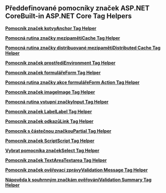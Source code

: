## <a name="built-in-aspnet-core-tag-helpers"></a><span data-ttu-id="a31d3-101">Předdefinované pomocníky značek ASP.NET Core</span><span class="sxs-lookup"><span data-stu-id="a31d3-101">Built-in ASP.NET Core Tag Helpers</span></span>

<span data-ttu-id="a31d3-102">**[Pomocník značek kotvy](xref:mvc/views/tag-helpers/builtin-th/anchor-tag-helper)**</span><span class="sxs-lookup"><span data-stu-id="a31d3-102">**[Anchor Tag Helper](xref:mvc/views/tag-helpers/builtin-th/anchor-tag-helper)**</span></span>

<span data-ttu-id="a31d3-103">**[Pomocná rutina značky mezipaměti](xref:mvc/views/tag-helpers/builtin-th/cache-tag-helper)**</span><span class="sxs-lookup"><span data-stu-id="a31d3-103">**[Cache Tag Helper](xref:mvc/views/tag-helpers/builtin-th/cache-tag-helper)**</span></span>

<span data-ttu-id="a31d3-104">**[Pomocná rutina značky distribuované mezipaměti](xref:mvc/views/tag-helpers/builtin-th/distributed-cache-tag-helper)**</span><span class="sxs-lookup"><span data-stu-id="a31d3-104">**[Distributed Cache Tag Helper](xref:mvc/views/tag-helpers/builtin-th/distributed-cache-tag-helper)**</span></span>

<span data-ttu-id="a31d3-105">**[Pomocník značek prostředí](xref:mvc/views/tag-helpers/builtin-th/environment-tag-helper)**</span><span class="sxs-lookup"><span data-stu-id="a31d3-105">**[Environment Tag Helper](xref:mvc/views/tag-helpers/builtin-th/environment-tag-helper)**</span></span>

<span data-ttu-id="a31d3-106">**[Pomocník značek formuláře](xref:mvc/views/working-with-forms#the-form-tag-helper)**</span><span class="sxs-lookup"><span data-stu-id="a31d3-106">**[Form Tag Helper](xref:mvc/views/working-with-forms#the-form-tag-helper)**</span></span>

<span data-ttu-id="a31d3-107">**[Pomocná rutina značky akce formuláře](xref:mvc/views/working-with-forms#the-form-action-tag-helper)**</span><span class="sxs-lookup"><span data-stu-id="a31d3-107">**[Form Action Tag Helper](xref:mvc/views/working-with-forms#the-form-action-tag-helper)**</span></span>

<span data-ttu-id="a31d3-108">**[Pomocník značek image](xref:mvc/views/tag-helpers/builtin-th/image-tag-helper)**</span><span class="sxs-lookup"><span data-stu-id="a31d3-108">**[Image Tag Helper](xref:mvc/views/tag-helpers/builtin-th/image-tag-helper)**</span></span>

<span data-ttu-id="a31d3-109">**[Pomocná rutina vstupní značky](xref:mvc/views/working-with-forms#the-input-tag-helper)**</span><span class="sxs-lookup"><span data-stu-id="a31d3-109">**[Input Tag Helper](xref:mvc/views/working-with-forms#the-input-tag-helper)**</span></span>

<span data-ttu-id="a31d3-110">**[Pomocník značek Label](xref:mvc/views/working-with-forms#the-label-tag-helper)**</span><span class="sxs-lookup"><span data-stu-id="a31d3-110">**[Label Tag Helper](xref:mvc/views/working-with-forms#the-label-tag-helper)**</span></span>

<span data-ttu-id="a31d3-111">**[Pomocník značek odkazů](xref:mvc/views/tag-helpers/builtin-th/link-tag-helper)**</span><span class="sxs-lookup"><span data-stu-id="a31d3-111">**[Link Tag Helper](xref:mvc/views/tag-helpers/builtin-th/link-tag-helper)**</span></span>

<span data-ttu-id="a31d3-112">**[Pomocník s částečnou značkou](xref:mvc/views/tag-helpers/builtin-th/partial-tag-helper)**</span><span class="sxs-lookup"><span data-stu-id="a31d3-112">**[Partial Tag Helper](xref:mvc/views/tag-helpers/builtin-th/partial-tag-helper)**</span></span>

<span data-ttu-id="a31d3-113">**[Pomocník značek Script](xref:mvc/views/tag-helpers/builtin-th/script-tag-helper)**</span><span class="sxs-lookup"><span data-stu-id="a31d3-113">**[Script Tag Helper](xref:mvc/views/tag-helpers/builtin-th/script-tag-helper)**</span></span>

<span data-ttu-id="a31d3-114">**[Vybrat pomocníka značek](xref:mvc/views/working-with-forms#the-select-tag-helper)**</span><span class="sxs-lookup"><span data-stu-id="a31d3-114">**[Select Tag Helper](xref:mvc/views/working-with-forms#the-select-tag-helper)**</span></span>

<span data-ttu-id="a31d3-115">**[Pomocník značek TextArea](xref:mvc/views/working-with-forms#the-textarea-tag-helper)**</span><span class="sxs-lookup"><span data-stu-id="a31d3-115">**[Textarea Tag Helper](xref:mvc/views/working-with-forms#the-textarea-tag-helper)**</span></span>

<span data-ttu-id="a31d3-116">**[Pomocník značek ověřovací zprávy](xref:mvc/views/working-with-forms#the-validation-message-tag-helper)**</span><span class="sxs-lookup"><span data-stu-id="a31d3-116">**[Validation Message Tag Helper](xref:mvc/views/working-with-forms#the-validation-message-tag-helper)**</span></span>

<span data-ttu-id="a31d3-117">**[Nápověda k souhrnným značkám ověřování](xref:mvc/views/working-with-forms#the-validation-summary-tag-helper)**</span><span class="sxs-lookup"><span data-stu-id="a31d3-117">**[Validation Summary Tag Helper](xref:mvc/views/working-with-forms#the-validation-summary-tag-helper)**</span></span>
